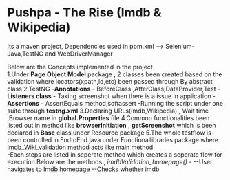 # Pushpa - The Rise (Imdb & Wikipedia)

Its a maven project, Dependencies used in pom.xml --> Selenium-Java,TestNG and WebDriverManager

Below are the Concepts implemented in the project \
1.Under **Page Object Model** package , 2 classes been created based on the validation where locators(xpath,id,etc) been passed through By abstract class
2.TestNG
  -**Annotations** - BeforeClass ,AfterClass,DataProvider,Test
  -**Listeners class** - Taking screenshot when there is a issue in application
  -**Assertions** - AssertEquals method,softassert
  -Running the script under one suite through **testng.xml**
3.Declaring URLs(Imdb,Wikipedia) , Wait time ,Browser name in **global.Properties** file
4.Common functionalities been listed out in method like **browserInitiation** , **getScreenshot** which is been declared in **Base** class under Resource package
5.The whole testflow is been controlled in EndtoEnd.java under Functionallibraries package where Imdb_Wiki_validation method acts like main method  
  -Each steps are listed in seperate method which creates a seperate flow for execution.Below are the methods ,
    *imdbValidation_homepage()* - 
        --User navigates to Imdb homepage
        --Checks whether imdb 
		
 
